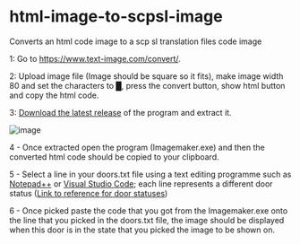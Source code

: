 # html-image-to-scpsl-image
Converts an html code image to a scp sl translation files code image

1: Go to https://www.text-image.com/convert/.

2: Upload image file (Image should be square so it fits), make image width 80 and set the characters to █, press the convert button, show html button and copy the html code.  

3: [Download the latest release](https://github.com/dooory/html-image-to-scpsl-image/releases) of the program and extract it.

![image](https://user-images.githubusercontent.com/78720364/213665313-2cd3bf2f-5df8-400a-a30f-984bd54d7d32.png)

4 - Once extracted open the program (Imagemaker.exe) and then the converted html code should be copied to your clipboard.  

5 - Select a line in your doors.txt file using a text editing programme such as [Notepad++](https://notepad-plus-plus.org/downloads) or [Visual Studio Code](https://code.visualstudio.com/download); each line represents a different door status ([Link to reference for door statuses](https://raw.githubusercontent.com/northwood-studios/SCPSL-Translations/master/Translations/English%20(default)/Doors.txt))

6 - Once picked paste the code that you got from the Imagemaker.exe onto the line that you picked in the doors.txt file, the image should be displayed when this door is in the state that you picked the image to be shown on.
